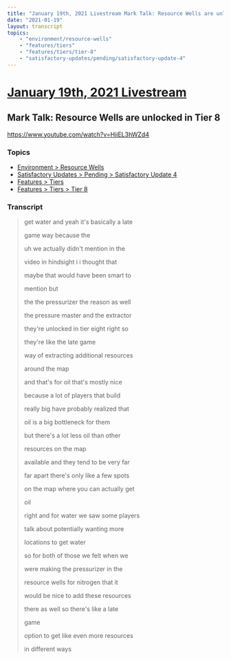 ```yaml
---
title: "January 19th, 2021 Livestream Mark Talk: Resource Wells are unlocked in Tier 8"
date: "2021-01-19"
layout: transcript
topics:
    - "environment/resource-wells"
    - "features/tiers"
    - "features/tiers/tier-8"
    - "satisfactory-updates/pending/satisfactory-update-4"
---
```

# [January 19th, 2021 Livestream](../2021-01-19.md)
## Mark Talk: Resource Wells are unlocked in Tier 8
https://www.youtube.com/watch?v=HjiEL3hWZd4

### Topics
* [Environment > Resource Wells](../topics/environment/resource-wells.md)
* [Satisfactory Updates > Pending > Satisfactory Update 4](../topics/satisfactory-updates/pending/satisfactory-update-4.md)
* [Features > Tiers](../topics/features/tiers.md)
* [Features > Tiers > Tier 8](../topics/features/tiers/tier-8.md)

### Transcript

> get water and yeah it's basically a late
> 
> game way because the
> 
> uh we actually didn't mention in the
> 
> video in hindsight i i thought that
> 
> maybe that would have been smart to
> 
> mention but
> 
> the the pressurizer the reason as well
> 
> the pressure master and the extractor
> 
> they're unlocked in tier eight right so
> 
> they're like the late game
> 
> way of extracting additional resources
> 
> around the map
> 
> and that's for oil that's mostly nice
> 
> because a lot of players that build
> 
> really big have probably realized that
> 
> oil is a big bottleneck for them
> 
> but there's a lot less oil than other
> 
> resources on the map
> 
> available and they tend to be very far
> 
> far apart there's only like a few spots
> 
> on the map where you can actually get
> 
> oil
> 
> right and for water we saw some players
> 
> talk about potentially wanting more
> 
> locations to get water
> 
> so for both of those we felt when we
> 
> were making the pressurizer in the
> 
> resource wells for nitrogen that it
> 
> would be nice to add these resources
> 
> there as well so there's like a late
> 
> game
> 
> option to get like even more resources
> 
> in different ways
> 
